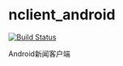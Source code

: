# nclient_android

[![Build Status](https://travis-ci.org/DlutCS/nclient_android.svg?branch=master)](https://travis-ci.org/DlutCS/nclient_android)

Android新闻客户端
